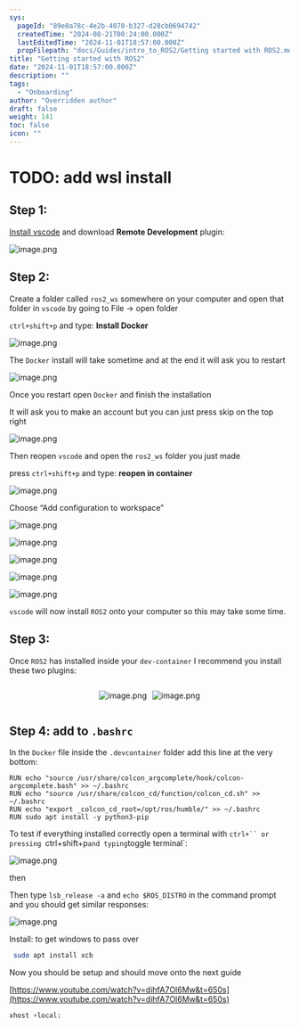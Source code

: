 ```yaml
---
sys:
  pageId: "89e0a78c-4e2b-4070-b327-d28cb0694742"
  createdTime: "2024-08-21T00:24:00.000Z"
  lastEditedTime: "2024-11-01T18:57:00.000Z"
  propFilepath: "docs/Guides/intro_to_ROS2/Getting started with ROS2.md"
title: "Getting started with ROS2"
date: "2024-11-01T18:57:00.000Z"
description: ""
tags:
  - "Onboarding"
author: "Overridden author"
draft: false
weight: 141
toc: false
icon: ""
---
```


# TODO: add wsl install

## Step 1:

[Install vscode](https://code.visualstudio.com/download) and download **Remote Development** plugin:

![image.png](https://prod-files-secure.s3.us-west-2.amazonaws.com/d518164a-d88e-44d1-a4ee-3adb3bd8bce0/efb52993-1881-4a40-b95e-6f020334f022/image.png?X-Amz-Algorithm=AWS4-HMAC-SHA256&X-Amz-Content-Sha256=UNSIGNED-PAYLOAD&X-Amz-Credential=ASIAZI2LB466VDGSFFLE%2F20250401%2Fus-west-2%2Fs3%2Faws4_request&X-Amz-Date=20250401T200951Z&X-Amz-Expires=3600&X-Amz-Security-Token=IQoJb3JpZ2luX2VjEFwaCXVzLXdlc3QtMiJIMEYCIQCdYSEWKC07BpQwtqrUg5GDRaaYAv1dGM%2BGUeJH1MZDIwIhAKDQc3XO49u%2BTNt4mDAQwDOGUTBa4BqdLzZ2o9VgUZMIKogECMX%2F%2F%2F%2F%2F%2F%2F%2F%2F%2FwEQABoMNjM3NDIzMTgzODA1IgzhVDer3AnNy%2BmPXKMq3AMpaVYJwMYzhZ1VMtOJgSg7cvoAe5N1vxx%2FiSUxaVlK30MDqIZhCsLkhZz%2BCVnZbDzxcwgYEKGpqiF53hMcN1ZzRzsGdobFAOe9KHkh45etbWFfrwZAdtoRhyhBU0BdVcswuNGWlU4DW4wIP76qkQF%2F7ETdzIhwbo9SvvBVZybHCVVV1k7%2F24YlUiACBGJD4IZw4FpexrdCvaHZHn%2BNuEMjmjtZ0oKYyzL6vbiTIqq8vyZmFDmrXixAyc4%2BwJaSQkyC%2BGbwrUrfixMgLeXwqpvA5SzMt5iKVNuK1%2FoAgqPw6rMdbaKd%2FEz3%2FIFL9otuS4AG1OCe1C2L9QMxWyb2tB5%2BbI7Jw09%2FJyJXmcce4n8PhT8l91tSAKa%2BXemDmBRdb1a1ymtBdb9Uq8apmaWoh%2BASpJ2tgCRNqsU2gwbifjd2E5%2BaR4AyTHVMRpYFoxyYuGJxZ6UZRJLIgq95NF2OLbZ3qQzyRzrSObVEc9CIjpcuB1IJSDoEl8GI%2FNEy3YBYTdxntxrSciI%2Bfkq62Dk%2BpCjE7nMMHhl76bZ9wgOxrZA4pA%2BOIRlmQdoyZVfpixwscaPj7c1SCx%2BfBpoUbggaMdAcxEVwpH9EL3%2FJnaDVEYAWeTWniRuZASWOVyJO3TDJjbG%2FBjqkAUFZkpnCLqKqYtmHyhIBdL5PKQgLS%2Ffx6gnGB9yH2CCjv6moBIT2Z%2B%2Beg3YTTLIaTfoSDEg0%2FqBLtjjaf4QPMw1Q5rzZELQTMYuXykV6TCq6nSXv5Zh9JOTaetoqF5rhFcK3%2FZvuLxwWWSyNsmAwNM8AGO2233ohC5ZxBR4BufpSJKWgyOABZXMVMHsvl0Gd6%2BBj%2F9srhwGrjs1dUdZaIYLcCu%2FN&X-Amz-Signature=4cb5f485c173f84247ed18ec7ba3d7210df3de730bf5aa5289d5e7a17d9c1baa&X-Amz-SignedHeaders=host&x-id=GetObject)

## Step 2:

Create a folder called `ros2_ws` somewhere on your computer and open that folder in `vscode` by going to File → open folder 

`ctrl+shift+p` and type: **Install Docker**

![image.png](https://prod-files-secure.s3.us-west-2.amazonaws.com/d518164a-d88e-44d1-a4ee-3adb3bd8bce0/2269dc0e-1cd5-47ff-bceb-c04ad9b2eab0/image.png?X-Amz-Algorithm=AWS4-HMAC-SHA256&X-Amz-Content-Sha256=UNSIGNED-PAYLOAD&X-Amz-Credential=ASIAZI2LB466VDGSFFLE%2F20250401%2Fus-west-2%2Fs3%2Faws4_request&X-Amz-Date=20250401T200950Z&X-Amz-Expires=3600&X-Amz-Security-Token=IQoJb3JpZ2luX2VjEFwaCXVzLXdlc3QtMiJIMEYCIQCdYSEWKC07BpQwtqrUg5GDRaaYAv1dGM%2BGUeJH1MZDIwIhAKDQc3XO49u%2BTNt4mDAQwDOGUTBa4BqdLzZ2o9VgUZMIKogECMX%2F%2F%2F%2F%2F%2F%2F%2F%2F%2FwEQABoMNjM3NDIzMTgzODA1IgzhVDer3AnNy%2BmPXKMq3AMpaVYJwMYzhZ1VMtOJgSg7cvoAe5N1vxx%2FiSUxaVlK30MDqIZhCsLkhZz%2BCVnZbDzxcwgYEKGpqiF53hMcN1ZzRzsGdobFAOe9KHkh45etbWFfrwZAdtoRhyhBU0BdVcswuNGWlU4DW4wIP76qkQF%2F7ETdzIhwbo9SvvBVZybHCVVV1k7%2F24YlUiACBGJD4IZw4FpexrdCvaHZHn%2BNuEMjmjtZ0oKYyzL6vbiTIqq8vyZmFDmrXixAyc4%2BwJaSQkyC%2BGbwrUrfixMgLeXwqpvA5SzMt5iKVNuK1%2FoAgqPw6rMdbaKd%2FEz3%2FIFL9otuS4AG1OCe1C2L9QMxWyb2tB5%2BbI7Jw09%2FJyJXmcce4n8PhT8l91tSAKa%2BXemDmBRdb1a1ymtBdb9Uq8apmaWoh%2BASpJ2tgCRNqsU2gwbifjd2E5%2BaR4AyTHVMRpYFoxyYuGJxZ6UZRJLIgq95NF2OLbZ3qQzyRzrSObVEc9CIjpcuB1IJSDoEl8GI%2FNEy3YBYTdxntxrSciI%2Bfkq62Dk%2BpCjE7nMMHhl76bZ9wgOxrZA4pA%2BOIRlmQdoyZVfpixwscaPj7c1SCx%2BfBpoUbggaMdAcxEVwpH9EL3%2FJnaDVEYAWeTWniRuZASWOVyJO3TDJjbG%2FBjqkAUFZkpnCLqKqYtmHyhIBdL5PKQgLS%2Ffx6gnGB9yH2CCjv6moBIT2Z%2B%2Beg3YTTLIaTfoSDEg0%2FqBLtjjaf4QPMw1Q5rzZELQTMYuXykV6TCq6nSXv5Zh9JOTaetoqF5rhFcK3%2FZvuLxwWWSyNsmAwNM8AGO2233ohC5ZxBR4BufpSJKWgyOABZXMVMHsvl0Gd6%2BBj%2F9srhwGrjs1dUdZaIYLcCu%2FN&X-Amz-Signature=84572dac463989fe387cba968507780a1dbe64d005857fd081181aca6e4164e9&X-Amz-SignedHeaders=host&x-id=GetObject)

The `Docker` install will take sometime and at the end it will ask you to restart

![image.png](https://prod-files-secure.s3.us-west-2.amazonaws.com/d518164a-d88e-44d1-a4ee-3adb3bd8bce0/ed233f78-be33-4b1f-b89c-9c346c0e961e/image.png?X-Amz-Algorithm=AWS4-HMAC-SHA256&X-Amz-Content-Sha256=UNSIGNED-PAYLOAD&X-Amz-Credential=ASIAZI2LB466VDGSFFLE%2F20250401%2Fus-west-2%2Fs3%2Faws4_request&X-Amz-Date=20250401T200951Z&X-Amz-Expires=3600&X-Amz-Security-Token=IQoJb3JpZ2luX2VjEFwaCXVzLXdlc3QtMiJIMEYCIQCdYSEWKC07BpQwtqrUg5GDRaaYAv1dGM%2BGUeJH1MZDIwIhAKDQc3XO49u%2BTNt4mDAQwDOGUTBa4BqdLzZ2o9VgUZMIKogECMX%2F%2F%2F%2F%2F%2F%2F%2F%2F%2FwEQABoMNjM3NDIzMTgzODA1IgzhVDer3AnNy%2BmPXKMq3AMpaVYJwMYzhZ1VMtOJgSg7cvoAe5N1vxx%2FiSUxaVlK30MDqIZhCsLkhZz%2BCVnZbDzxcwgYEKGpqiF53hMcN1ZzRzsGdobFAOe9KHkh45etbWFfrwZAdtoRhyhBU0BdVcswuNGWlU4DW4wIP76qkQF%2F7ETdzIhwbo9SvvBVZybHCVVV1k7%2F24YlUiACBGJD4IZw4FpexrdCvaHZHn%2BNuEMjmjtZ0oKYyzL6vbiTIqq8vyZmFDmrXixAyc4%2BwJaSQkyC%2BGbwrUrfixMgLeXwqpvA5SzMt5iKVNuK1%2FoAgqPw6rMdbaKd%2FEz3%2FIFL9otuS4AG1OCe1C2L9QMxWyb2tB5%2BbI7Jw09%2FJyJXmcce4n8PhT8l91tSAKa%2BXemDmBRdb1a1ymtBdb9Uq8apmaWoh%2BASpJ2tgCRNqsU2gwbifjd2E5%2BaR4AyTHVMRpYFoxyYuGJxZ6UZRJLIgq95NF2OLbZ3qQzyRzrSObVEc9CIjpcuB1IJSDoEl8GI%2FNEy3YBYTdxntxrSciI%2Bfkq62Dk%2BpCjE7nMMHhl76bZ9wgOxrZA4pA%2BOIRlmQdoyZVfpixwscaPj7c1SCx%2BfBpoUbggaMdAcxEVwpH9EL3%2FJnaDVEYAWeTWniRuZASWOVyJO3TDJjbG%2FBjqkAUFZkpnCLqKqYtmHyhIBdL5PKQgLS%2Ffx6gnGB9yH2CCjv6moBIT2Z%2B%2Beg3YTTLIaTfoSDEg0%2FqBLtjjaf4QPMw1Q5rzZELQTMYuXykV6TCq6nSXv5Zh9JOTaetoqF5rhFcK3%2FZvuLxwWWSyNsmAwNM8AGO2233ohC5ZxBR4BufpSJKWgyOABZXMVMHsvl0Gd6%2BBj%2F9srhwGrjs1dUdZaIYLcCu%2FN&X-Amz-Signature=94e51748a57b46ec5655401db3ee8fc5f4f8b976581320be705347065b0183fe&X-Amz-SignedHeaders=host&x-id=GetObject)

Once you restart open `Docker` and finish the installation

It will ask you to make an account but you can just press skip on the top right

![image.png](https://prod-files-secure.s3.us-west-2.amazonaws.com/d518164a-d88e-44d1-a4ee-3adb3bd8bce0/21010ad9-1659-4fd9-9f59-9932a09b2a3d/image.png?X-Amz-Algorithm=AWS4-HMAC-SHA256&X-Amz-Content-Sha256=UNSIGNED-PAYLOAD&X-Amz-Credential=ASIAZI2LB466VDGSFFLE%2F20250401%2Fus-west-2%2Fs3%2Faws4_request&X-Amz-Date=20250401T200951Z&X-Amz-Expires=3600&X-Amz-Security-Token=IQoJb3JpZ2luX2VjEFwaCXVzLXdlc3QtMiJIMEYCIQCdYSEWKC07BpQwtqrUg5GDRaaYAv1dGM%2BGUeJH1MZDIwIhAKDQc3XO49u%2BTNt4mDAQwDOGUTBa4BqdLzZ2o9VgUZMIKogECMX%2F%2F%2F%2F%2F%2F%2F%2F%2F%2FwEQABoMNjM3NDIzMTgzODA1IgzhVDer3AnNy%2BmPXKMq3AMpaVYJwMYzhZ1VMtOJgSg7cvoAe5N1vxx%2FiSUxaVlK30MDqIZhCsLkhZz%2BCVnZbDzxcwgYEKGpqiF53hMcN1ZzRzsGdobFAOe9KHkh45etbWFfrwZAdtoRhyhBU0BdVcswuNGWlU4DW4wIP76qkQF%2F7ETdzIhwbo9SvvBVZybHCVVV1k7%2F24YlUiACBGJD4IZw4FpexrdCvaHZHn%2BNuEMjmjtZ0oKYyzL6vbiTIqq8vyZmFDmrXixAyc4%2BwJaSQkyC%2BGbwrUrfixMgLeXwqpvA5SzMt5iKVNuK1%2FoAgqPw6rMdbaKd%2FEz3%2FIFL9otuS4AG1OCe1C2L9QMxWyb2tB5%2BbI7Jw09%2FJyJXmcce4n8PhT8l91tSAKa%2BXemDmBRdb1a1ymtBdb9Uq8apmaWoh%2BASpJ2tgCRNqsU2gwbifjd2E5%2BaR4AyTHVMRpYFoxyYuGJxZ6UZRJLIgq95NF2OLbZ3qQzyRzrSObVEc9CIjpcuB1IJSDoEl8GI%2FNEy3YBYTdxntxrSciI%2Bfkq62Dk%2BpCjE7nMMHhl76bZ9wgOxrZA4pA%2BOIRlmQdoyZVfpixwscaPj7c1SCx%2BfBpoUbggaMdAcxEVwpH9EL3%2FJnaDVEYAWeTWniRuZASWOVyJO3TDJjbG%2FBjqkAUFZkpnCLqKqYtmHyhIBdL5PKQgLS%2Ffx6gnGB9yH2CCjv6moBIT2Z%2B%2Beg3YTTLIaTfoSDEg0%2FqBLtjjaf4QPMw1Q5rzZELQTMYuXykV6TCq6nSXv5Zh9JOTaetoqF5rhFcK3%2FZvuLxwWWSyNsmAwNM8AGO2233ohC5ZxBR4BufpSJKWgyOABZXMVMHsvl0Gd6%2BBj%2F9srhwGrjs1dUdZaIYLcCu%2FN&X-Amz-Signature=770ca024788405b1e7b84a9125ee77635e0ed144c1cabad21e461c6ac2821008&X-Amz-SignedHeaders=host&x-id=GetObject)

Then reopen `vscode` and open the `ros2_ws` folder you just made

press `ctrl+shift+p` and type: **reopen in container**

![image.png](https://prod-files-secure.s3.us-west-2.amazonaws.com/d518164a-d88e-44d1-a4ee-3adb3bd8bce0/4e93b8c2-41ad-488c-8095-c74205196118/image.png?X-Amz-Algorithm=AWS4-HMAC-SHA256&X-Amz-Content-Sha256=UNSIGNED-PAYLOAD&X-Amz-Credential=ASIAZI2LB466VDGSFFLE%2F20250401%2Fus-west-2%2Fs3%2Faws4_request&X-Amz-Date=20250401T200951Z&X-Amz-Expires=3600&X-Amz-Security-Token=IQoJb3JpZ2luX2VjEFwaCXVzLXdlc3QtMiJIMEYCIQCdYSEWKC07BpQwtqrUg5GDRaaYAv1dGM%2BGUeJH1MZDIwIhAKDQc3XO49u%2BTNt4mDAQwDOGUTBa4BqdLzZ2o9VgUZMIKogECMX%2F%2F%2F%2F%2F%2F%2F%2F%2F%2FwEQABoMNjM3NDIzMTgzODA1IgzhVDer3AnNy%2BmPXKMq3AMpaVYJwMYzhZ1VMtOJgSg7cvoAe5N1vxx%2FiSUxaVlK30MDqIZhCsLkhZz%2BCVnZbDzxcwgYEKGpqiF53hMcN1ZzRzsGdobFAOe9KHkh45etbWFfrwZAdtoRhyhBU0BdVcswuNGWlU4DW4wIP76qkQF%2F7ETdzIhwbo9SvvBVZybHCVVV1k7%2F24YlUiACBGJD4IZw4FpexrdCvaHZHn%2BNuEMjmjtZ0oKYyzL6vbiTIqq8vyZmFDmrXixAyc4%2BwJaSQkyC%2BGbwrUrfixMgLeXwqpvA5SzMt5iKVNuK1%2FoAgqPw6rMdbaKd%2FEz3%2FIFL9otuS4AG1OCe1C2L9QMxWyb2tB5%2BbI7Jw09%2FJyJXmcce4n8PhT8l91tSAKa%2BXemDmBRdb1a1ymtBdb9Uq8apmaWoh%2BASpJ2tgCRNqsU2gwbifjd2E5%2BaR4AyTHVMRpYFoxyYuGJxZ6UZRJLIgq95NF2OLbZ3qQzyRzrSObVEc9CIjpcuB1IJSDoEl8GI%2FNEy3YBYTdxntxrSciI%2Bfkq62Dk%2BpCjE7nMMHhl76bZ9wgOxrZA4pA%2BOIRlmQdoyZVfpixwscaPj7c1SCx%2BfBpoUbggaMdAcxEVwpH9EL3%2FJnaDVEYAWeTWniRuZASWOVyJO3TDJjbG%2FBjqkAUFZkpnCLqKqYtmHyhIBdL5PKQgLS%2Ffx6gnGB9yH2CCjv6moBIT2Z%2B%2Beg3YTTLIaTfoSDEg0%2FqBLtjjaf4QPMw1Q5rzZELQTMYuXykV6TCq6nSXv5Zh9JOTaetoqF5rhFcK3%2FZvuLxwWWSyNsmAwNM8AGO2233ohC5ZxBR4BufpSJKWgyOABZXMVMHsvl0Gd6%2BBj%2F9srhwGrjs1dUdZaIYLcCu%2FN&X-Amz-Signature=682c62af07c714e3d374621ca2dab2e6cff48a6b269168f424de245415277b45&X-Amz-SignedHeaders=host&x-id=GetObject)

Choose “Add configuration to workspace”

![image.png](https://prod-files-secure.s3.us-west-2.amazonaws.com/d518164a-d88e-44d1-a4ee-3adb3bd8bce0/9560b282-5060-4989-ba37-97e7b2c22476/image.png?X-Amz-Algorithm=AWS4-HMAC-SHA256&X-Amz-Content-Sha256=UNSIGNED-PAYLOAD&X-Amz-Credential=ASIAZI2LB466VDGSFFLE%2F20250401%2Fus-west-2%2Fs3%2Faws4_request&X-Amz-Date=20250401T200951Z&X-Amz-Expires=3600&X-Amz-Security-Token=IQoJb3JpZ2luX2VjEFwaCXVzLXdlc3QtMiJIMEYCIQCdYSEWKC07BpQwtqrUg5GDRaaYAv1dGM%2BGUeJH1MZDIwIhAKDQc3XO49u%2BTNt4mDAQwDOGUTBa4BqdLzZ2o9VgUZMIKogECMX%2F%2F%2F%2F%2F%2F%2F%2F%2F%2FwEQABoMNjM3NDIzMTgzODA1IgzhVDer3AnNy%2BmPXKMq3AMpaVYJwMYzhZ1VMtOJgSg7cvoAe5N1vxx%2FiSUxaVlK30MDqIZhCsLkhZz%2BCVnZbDzxcwgYEKGpqiF53hMcN1ZzRzsGdobFAOe9KHkh45etbWFfrwZAdtoRhyhBU0BdVcswuNGWlU4DW4wIP76qkQF%2F7ETdzIhwbo9SvvBVZybHCVVV1k7%2F24YlUiACBGJD4IZw4FpexrdCvaHZHn%2BNuEMjmjtZ0oKYyzL6vbiTIqq8vyZmFDmrXixAyc4%2BwJaSQkyC%2BGbwrUrfixMgLeXwqpvA5SzMt5iKVNuK1%2FoAgqPw6rMdbaKd%2FEz3%2FIFL9otuS4AG1OCe1C2L9QMxWyb2tB5%2BbI7Jw09%2FJyJXmcce4n8PhT8l91tSAKa%2BXemDmBRdb1a1ymtBdb9Uq8apmaWoh%2BASpJ2tgCRNqsU2gwbifjd2E5%2BaR4AyTHVMRpYFoxyYuGJxZ6UZRJLIgq95NF2OLbZ3qQzyRzrSObVEc9CIjpcuB1IJSDoEl8GI%2FNEy3YBYTdxntxrSciI%2Bfkq62Dk%2BpCjE7nMMHhl76bZ9wgOxrZA4pA%2BOIRlmQdoyZVfpixwscaPj7c1SCx%2BfBpoUbggaMdAcxEVwpH9EL3%2FJnaDVEYAWeTWniRuZASWOVyJO3TDJjbG%2FBjqkAUFZkpnCLqKqYtmHyhIBdL5PKQgLS%2Ffx6gnGB9yH2CCjv6moBIT2Z%2B%2Beg3YTTLIaTfoSDEg0%2FqBLtjjaf4QPMw1Q5rzZELQTMYuXykV6TCq6nSXv5Zh9JOTaetoqF5rhFcK3%2FZvuLxwWWSyNsmAwNM8AGO2233ohC5ZxBR4BufpSJKWgyOABZXMVMHsvl0Gd6%2BBj%2F9srhwGrjs1dUdZaIYLcCu%2FN&X-Amz-Signature=9d9a9902092afc8c191faf09500094e439b9c4bc8a449e0ce62f17e36091a027&X-Amz-SignedHeaders=host&x-id=GetObject)

![image.png](https://prod-files-secure.s3.us-west-2.amazonaws.com/d518164a-d88e-44d1-a4ee-3adb3bd8bce0/2ee63f81-886b-48e8-a553-dc6e5eac99e4/image.png?X-Amz-Algorithm=AWS4-HMAC-SHA256&X-Amz-Content-Sha256=UNSIGNED-PAYLOAD&X-Amz-Credential=ASIAZI2LB466VDGSFFLE%2F20250401%2Fus-west-2%2Fs3%2Faws4_request&X-Amz-Date=20250401T200951Z&X-Amz-Expires=3600&X-Amz-Security-Token=IQoJb3JpZ2luX2VjEFwaCXVzLXdlc3QtMiJIMEYCIQCdYSEWKC07BpQwtqrUg5GDRaaYAv1dGM%2BGUeJH1MZDIwIhAKDQc3XO49u%2BTNt4mDAQwDOGUTBa4BqdLzZ2o9VgUZMIKogECMX%2F%2F%2F%2F%2F%2F%2F%2F%2F%2FwEQABoMNjM3NDIzMTgzODA1IgzhVDer3AnNy%2BmPXKMq3AMpaVYJwMYzhZ1VMtOJgSg7cvoAe5N1vxx%2FiSUxaVlK30MDqIZhCsLkhZz%2BCVnZbDzxcwgYEKGpqiF53hMcN1ZzRzsGdobFAOe9KHkh45etbWFfrwZAdtoRhyhBU0BdVcswuNGWlU4DW4wIP76qkQF%2F7ETdzIhwbo9SvvBVZybHCVVV1k7%2F24YlUiACBGJD4IZw4FpexrdCvaHZHn%2BNuEMjmjtZ0oKYyzL6vbiTIqq8vyZmFDmrXixAyc4%2BwJaSQkyC%2BGbwrUrfixMgLeXwqpvA5SzMt5iKVNuK1%2FoAgqPw6rMdbaKd%2FEz3%2FIFL9otuS4AG1OCe1C2L9QMxWyb2tB5%2BbI7Jw09%2FJyJXmcce4n8PhT8l91tSAKa%2BXemDmBRdb1a1ymtBdb9Uq8apmaWoh%2BASpJ2tgCRNqsU2gwbifjd2E5%2BaR4AyTHVMRpYFoxyYuGJxZ6UZRJLIgq95NF2OLbZ3qQzyRzrSObVEc9CIjpcuB1IJSDoEl8GI%2FNEy3YBYTdxntxrSciI%2Bfkq62Dk%2BpCjE7nMMHhl76bZ9wgOxrZA4pA%2BOIRlmQdoyZVfpixwscaPj7c1SCx%2BfBpoUbggaMdAcxEVwpH9EL3%2FJnaDVEYAWeTWniRuZASWOVyJO3TDJjbG%2FBjqkAUFZkpnCLqKqYtmHyhIBdL5PKQgLS%2Ffx6gnGB9yH2CCjv6moBIT2Z%2B%2Beg3YTTLIaTfoSDEg0%2FqBLtjjaf4QPMw1Q5rzZELQTMYuXykV6TCq6nSXv5Zh9JOTaetoqF5rhFcK3%2FZvuLxwWWSyNsmAwNM8AGO2233ohC5ZxBR4BufpSJKWgyOABZXMVMHsvl0Gd6%2BBj%2F9srhwGrjs1dUdZaIYLcCu%2FN&X-Amz-Signature=2a8431890cc816088384a08bb63ccb09aff91eb35fb4f00e660412d086ba9801&X-Amz-SignedHeaders=host&x-id=GetObject)

![image.png](https://prod-files-secure.s3.us-west-2.amazonaws.com/d518164a-d88e-44d1-a4ee-3adb3bd8bce0/ae1580b2-b048-407e-aed9-b584224a7a04/image.png?X-Amz-Algorithm=AWS4-HMAC-SHA256&X-Amz-Content-Sha256=UNSIGNED-PAYLOAD&X-Amz-Credential=ASIAZI2LB466VDGSFFLE%2F20250401%2Fus-west-2%2Fs3%2Faws4_request&X-Amz-Date=20250401T200950Z&X-Amz-Expires=3600&X-Amz-Security-Token=IQoJb3JpZ2luX2VjEFwaCXVzLXdlc3QtMiJIMEYCIQCdYSEWKC07BpQwtqrUg5GDRaaYAv1dGM%2BGUeJH1MZDIwIhAKDQc3XO49u%2BTNt4mDAQwDOGUTBa4BqdLzZ2o9VgUZMIKogECMX%2F%2F%2F%2F%2F%2F%2F%2F%2F%2FwEQABoMNjM3NDIzMTgzODA1IgzhVDer3AnNy%2BmPXKMq3AMpaVYJwMYzhZ1VMtOJgSg7cvoAe5N1vxx%2FiSUxaVlK30MDqIZhCsLkhZz%2BCVnZbDzxcwgYEKGpqiF53hMcN1ZzRzsGdobFAOe9KHkh45etbWFfrwZAdtoRhyhBU0BdVcswuNGWlU4DW4wIP76qkQF%2F7ETdzIhwbo9SvvBVZybHCVVV1k7%2F24YlUiACBGJD4IZw4FpexrdCvaHZHn%2BNuEMjmjtZ0oKYyzL6vbiTIqq8vyZmFDmrXixAyc4%2BwJaSQkyC%2BGbwrUrfixMgLeXwqpvA5SzMt5iKVNuK1%2FoAgqPw6rMdbaKd%2FEz3%2FIFL9otuS4AG1OCe1C2L9QMxWyb2tB5%2BbI7Jw09%2FJyJXmcce4n8PhT8l91tSAKa%2BXemDmBRdb1a1ymtBdb9Uq8apmaWoh%2BASpJ2tgCRNqsU2gwbifjd2E5%2BaR4AyTHVMRpYFoxyYuGJxZ6UZRJLIgq95NF2OLbZ3qQzyRzrSObVEc9CIjpcuB1IJSDoEl8GI%2FNEy3YBYTdxntxrSciI%2Bfkq62Dk%2BpCjE7nMMHhl76bZ9wgOxrZA4pA%2BOIRlmQdoyZVfpixwscaPj7c1SCx%2BfBpoUbggaMdAcxEVwpH9EL3%2FJnaDVEYAWeTWniRuZASWOVyJO3TDJjbG%2FBjqkAUFZkpnCLqKqYtmHyhIBdL5PKQgLS%2Ffx6gnGB9yH2CCjv6moBIT2Z%2B%2Beg3YTTLIaTfoSDEg0%2FqBLtjjaf4QPMw1Q5rzZELQTMYuXykV6TCq6nSXv5Zh9JOTaetoqF5rhFcK3%2FZvuLxwWWSyNsmAwNM8AGO2233ohC5ZxBR4BufpSJKWgyOABZXMVMHsvl0Gd6%2BBj%2F9srhwGrjs1dUdZaIYLcCu%2FN&X-Amz-Signature=2deb36570acbcc626c70870af140f414c461bd734141e905a0da58ff019379af&X-Amz-SignedHeaders=host&x-id=GetObject)

![image.png](https://prod-files-secure.s3.us-west-2.amazonaws.com/d518164a-d88e-44d1-a4ee-3adb3bd8bce0/53255b28-f75e-430f-b9e3-c0ac8577e42b/image.png?X-Amz-Algorithm=AWS4-HMAC-SHA256&X-Amz-Content-Sha256=UNSIGNED-PAYLOAD&X-Amz-Credential=ASIAZI2LB466VDGSFFLE%2F20250401%2Fus-west-2%2Fs3%2Faws4_request&X-Amz-Date=20250401T200950Z&X-Amz-Expires=3600&X-Amz-Security-Token=IQoJb3JpZ2luX2VjEFwaCXVzLXdlc3QtMiJIMEYCIQCdYSEWKC07BpQwtqrUg5GDRaaYAv1dGM%2BGUeJH1MZDIwIhAKDQc3XO49u%2BTNt4mDAQwDOGUTBa4BqdLzZ2o9VgUZMIKogECMX%2F%2F%2F%2F%2F%2F%2F%2F%2F%2FwEQABoMNjM3NDIzMTgzODA1IgzhVDer3AnNy%2BmPXKMq3AMpaVYJwMYzhZ1VMtOJgSg7cvoAe5N1vxx%2FiSUxaVlK30MDqIZhCsLkhZz%2BCVnZbDzxcwgYEKGpqiF53hMcN1ZzRzsGdobFAOe9KHkh45etbWFfrwZAdtoRhyhBU0BdVcswuNGWlU4DW4wIP76qkQF%2F7ETdzIhwbo9SvvBVZybHCVVV1k7%2F24YlUiACBGJD4IZw4FpexrdCvaHZHn%2BNuEMjmjtZ0oKYyzL6vbiTIqq8vyZmFDmrXixAyc4%2BwJaSQkyC%2BGbwrUrfixMgLeXwqpvA5SzMt5iKVNuK1%2FoAgqPw6rMdbaKd%2FEz3%2FIFL9otuS4AG1OCe1C2L9QMxWyb2tB5%2BbI7Jw09%2FJyJXmcce4n8PhT8l91tSAKa%2BXemDmBRdb1a1ymtBdb9Uq8apmaWoh%2BASpJ2tgCRNqsU2gwbifjd2E5%2BaR4AyTHVMRpYFoxyYuGJxZ6UZRJLIgq95NF2OLbZ3qQzyRzrSObVEc9CIjpcuB1IJSDoEl8GI%2FNEy3YBYTdxntxrSciI%2Bfkq62Dk%2BpCjE7nMMHhl76bZ9wgOxrZA4pA%2BOIRlmQdoyZVfpixwscaPj7c1SCx%2BfBpoUbggaMdAcxEVwpH9EL3%2FJnaDVEYAWeTWniRuZASWOVyJO3TDJjbG%2FBjqkAUFZkpnCLqKqYtmHyhIBdL5PKQgLS%2Ffx6gnGB9yH2CCjv6moBIT2Z%2B%2Beg3YTTLIaTfoSDEg0%2FqBLtjjaf4QPMw1Q5rzZELQTMYuXykV6TCq6nSXv5Zh9JOTaetoqF5rhFcK3%2FZvuLxwWWSyNsmAwNM8AGO2233ohC5ZxBR4BufpSJKWgyOABZXMVMHsvl0Gd6%2BBj%2F9srhwGrjs1dUdZaIYLcCu%2FN&X-Amz-Signature=5606fa360f1d9ca18904382584ee1cdef8d6489574419fad06766fbcc6c15fcc&X-Amz-SignedHeaders=host&x-id=GetObject)

![image.png](https://prod-files-secure.s3.us-west-2.amazonaws.com/d518164a-d88e-44d1-a4ee-3adb3bd8bce0/7c562767-5af9-4ffb-97d1-327bcdf4ee00/image.png?X-Amz-Algorithm=AWS4-HMAC-SHA256&X-Amz-Content-Sha256=UNSIGNED-PAYLOAD&X-Amz-Credential=ASIAZI2LB466VDGSFFLE%2F20250401%2Fus-west-2%2Fs3%2Faws4_request&X-Amz-Date=20250401T200951Z&X-Amz-Expires=3600&X-Amz-Security-Token=IQoJb3JpZ2luX2VjEFwaCXVzLXdlc3QtMiJIMEYCIQCdYSEWKC07BpQwtqrUg5GDRaaYAv1dGM%2BGUeJH1MZDIwIhAKDQc3XO49u%2BTNt4mDAQwDOGUTBa4BqdLzZ2o9VgUZMIKogECMX%2F%2F%2F%2F%2F%2F%2F%2F%2F%2FwEQABoMNjM3NDIzMTgzODA1IgzhVDer3AnNy%2BmPXKMq3AMpaVYJwMYzhZ1VMtOJgSg7cvoAe5N1vxx%2FiSUxaVlK30MDqIZhCsLkhZz%2BCVnZbDzxcwgYEKGpqiF53hMcN1ZzRzsGdobFAOe9KHkh45etbWFfrwZAdtoRhyhBU0BdVcswuNGWlU4DW4wIP76qkQF%2F7ETdzIhwbo9SvvBVZybHCVVV1k7%2F24YlUiACBGJD4IZw4FpexrdCvaHZHn%2BNuEMjmjtZ0oKYyzL6vbiTIqq8vyZmFDmrXixAyc4%2BwJaSQkyC%2BGbwrUrfixMgLeXwqpvA5SzMt5iKVNuK1%2FoAgqPw6rMdbaKd%2FEz3%2FIFL9otuS4AG1OCe1C2L9QMxWyb2tB5%2BbI7Jw09%2FJyJXmcce4n8PhT8l91tSAKa%2BXemDmBRdb1a1ymtBdb9Uq8apmaWoh%2BASpJ2tgCRNqsU2gwbifjd2E5%2BaR4AyTHVMRpYFoxyYuGJxZ6UZRJLIgq95NF2OLbZ3qQzyRzrSObVEc9CIjpcuB1IJSDoEl8GI%2FNEy3YBYTdxntxrSciI%2Bfkq62Dk%2BpCjE7nMMHhl76bZ9wgOxrZA4pA%2BOIRlmQdoyZVfpixwscaPj7c1SCx%2BfBpoUbggaMdAcxEVwpH9EL3%2FJnaDVEYAWeTWniRuZASWOVyJO3TDJjbG%2FBjqkAUFZkpnCLqKqYtmHyhIBdL5PKQgLS%2Ffx6gnGB9yH2CCjv6moBIT2Z%2B%2Beg3YTTLIaTfoSDEg0%2FqBLtjjaf4QPMw1Q5rzZELQTMYuXykV6TCq6nSXv5Zh9JOTaetoqF5rhFcK3%2FZvuLxwWWSyNsmAwNM8AGO2233ohC5ZxBR4BufpSJKWgyOABZXMVMHsvl0Gd6%2BBj%2F9srhwGrjs1dUdZaIYLcCu%2FN&X-Amz-Signature=8cc3b38e17fc7cfcbafa26bfa1b9f06777baf23f3e81ad898c0d742ba00e6a98&X-Amz-SignedHeaders=host&x-id=GetObject)

`vscode` will now install `ROS2` onto your computer so this may take some time.

## Step 3:

Once `ROS2` has installed inside your `dev-container` I recommend you install these two plugins:

<div style="display: flex;flex-direction: row; column-gap:10px; max-width: 630px;justify-content: center;">
<div>

![image.png](https://prod-files-secure.s3.us-west-2.amazonaws.com/d518164a-d88e-44d1-a4ee-3adb3bd8bce0/3fc3d550-5a54-4ba1-ba6b-faa01cdb7369/image.png?X-Amz-Algorithm=AWS4-HMAC-SHA256&X-Amz-Content-Sha256=UNSIGNED-PAYLOAD&X-Amz-Credential=ASIAZI2LB466QDMKJYJS%2F20250401%2Fus-west-2%2Fs3%2Faws4_request&X-Amz-Date=20250401T200952Z&X-Amz-Expires=3600&X-Amz-Security-Token=IQoJb3JpZ2luX2VjEFwaCXVzLXdlc3QtMiJIMEYCIQDBvWCfTKczu%2F%2Fdo1MRSbbW5h75%2BT3Ebi5xoLezKeiP8gIhALZAnHfy2GAYAnWVm425auPl0PLilgap83QRTtIPFpYLKogECMX%2F%2F%2F%2F%2F%2F%2F%2F%2F%2FwEQABoMNjM3NDIzMTgzODA1IgzlegBnt2LhrxWP0l4q3AOSkPmYikGYO0gFznzWJUJ9c%2B5L1%2Fh9n1RvvxpSgaNSXEaHk%2Bjsm94UA%2BZiE65a7GsvtgiAIzhJdLCu3jCKKssRQ%2FlEqPeM5%2FUfkjZ7rcXIMEAD8haNNdVwi3nJrg1%2BmmjfVe2EGciU5J9EYznk5MHrbJo%2FhXlA422rD8DXSyxrppO1tslz4%2Fq8ZH5vSn4CnmU6u725O6pXjY776bFHckaXBidB7EcnIXFA6Ft6ZB6f8nxO442N1qvALgBTFzmgvK2c%2FSv9kXJreieqiR4FK1UnV3xDwVkCH1dItbm%2BTAFEhf6WkKYJ0XJ2EUXPAXWEuJ7tovBNvyoogyWVWngP8sRXIDgv89t5KMCZ9Y%2BdDdr%2FJVkDeotc95g8dOzDeUT2YaRCTo9u%2FZY7IUbOwepfmGfQBwxsdMcmFfj820cxBogsYtbuS6Zei1eSow80ygGJnK%2FSXxvfxXuOR9t%2B46K5229QDHf7WdD1dtgfXK07S4HjeJQPUGr3ezD%2FJqHNhvySlLxtDkuk3ruHaUq6YlBuRxFsV9sgW5iSRxedROMBYIBx02%2Bj7S3Q3nVgYHTdclxwP80g0oAyAMUALS2hg4JuuEOo0hBxDpgQpSOuTfE%2B4Mw8zn%2FUGEYoaRdUrHi%2FEDDXjbG%2FBjqkAYFS49HGWobg%2Bzpzqad9unFsYlRjQiwePl8Gx6wINuXm6%2FD0ICMYSFz8Y6WUVJSeJ4LzCoHHYnqeXlS9bsg4Uky5ipVp1uGsE5I8u8fm0kzujZuq6NrSppOUscXeEMQw3U7osgjk8lxKcsQB113G8gxAX3%2FPaS1qT%2BTllEPXBoOvBEsAB9v0g2scYQhSZvZo645KYrR3OfHaurVEFIMyjhqCm%2FJP&X-Amz-Signature=5c7f93370b55d4daff90698b9616baf78e572525f5cf22e8d6f4fc91f16116d8&X-Amz-SignedHeaders=host&x-id=GetObject)

</div>
<div>

![image.png](https://prod-files-secure.s3.us-west-2.amazonaws.com/d518164a-d88e-44d1-a4ee-3adb3bd8bce0/d994cc66-13c2-4093-a5a3-f84cf4601a82/image.png?X-Amz-Algorithm=AWS4-HMAC-SHA256&X-Amz-Content-Sha256=UNSIGNED-PAYLOAD&X-Amz-Credential=ASIAZI2LB466YWZYDUE2%2F20250401%2Fus-west-2%2Fs3%2Faws4_request&X-Amz-Date=20250401T200953Z&X-Amz-Expires=3600&X-Amz-Security-Token=IQoJb3JpZ2luX2VjEFwaCXVzLXdlc3QtMiJHMEUCIFHK9BDY1ct%2FKxUv2d%2B1QKZwo%2BBEU3N%2Ff%2B0jsrgKtCQoAiEA3AdlRVUXOJeQYLxKJ3SZivIUjrggkYjJ%2FKi3gW3hmmwqiAQIxf%2F%2F%2F%2F%2F%2F%2F%2F%2F%2FARAAGgw2Mzc0MjMxODM4MDUiDG5fGCXulEAd%2Fe6vtCrcA1ZRHb2M7khUt2rSBkAEnOAXgOAwgmGbknLVRGni%2FW0qzLqn0oT37Y3Nnp71Vs6kWADkTD%2FoPqL4B%2Fr1joGX1zbAwRDb0gLIkEezBctB1mptbK0VoaKmOCyX2BY7QHIi2pcgG23G1TVDVmJR39f%2ByygrALq7l4W16LExeNNk9hKVcZMmEL%2Fi7rvjjml6%2BMyWAAB2nHAeNXbOegAsaz0EysX9%2F3rNzXlq%2FbGEa0ly%2FRtzH4YxDnICQlJLKK3RljyJfwfJTtQdwAcDuOvcCl38TAD%2BdJerrcxrcXd7GwTm9mkJBQZpX5%2FJNBpkkGeu1QYrJddwoC5Qdec%2BwUQxwJcBmcjK18cQZomhokYGvq53sOz%2FKW4KTY5qvTU8xKqVzHYoEdL2oSLLY5zG7nExHtdaVg8REMqUWK51Xk%2BKN0iwoa7g52yX%2BXw69%2B4yceyzPeQWv%2FwK4Ylr20Xv7QuTEc3gGuL69P%2F4ImpYFpjgPs1OYVhUGYuSu60mrkTeBIrggf%2BNsGRenRAs%2BCAwXPfuC0rhOxkYfRsVIapWl38zzAKePpWiX%2FEcV52oxertRWfC8D6Mes1BGbdFKGoTuysXDhlNvn651CKelkXi76IO2fZw3Z9VyNZKXawcFG5iElY3MIqOsb8GOqUBSGzE8JK9F2KNWywpQud%2F%2FHZcJiZatVYGL7KmN7Uqom7qt7cENjQLraSvZmSaCHo5mEh1GkbBy97ZBzt%2BF4XFvh7UpHTyGR3d2VKCRq3N3Knuo4RmNbemlli6QYvYfxbFX2kXzMB0a7zFiCeRzErPP7G38zZYZ3nA9uShWjzkbBYTSeEFSn0p9moj2kff9Y5NkAemDiYNhdc6mVISKFoAdHDg1Yc0&X-Amz-Signature=7b156cadac55d4acc51591405f3036bed40e8b78c5cb3da7dd90f0bfd282b455&X-Amz-SignedHeaders=host&x-id=GetObject)

</div>
</div>

## Step 4: add to `.bashrc`

In the `Docker` file inside the `.devcontainer` folder add this line at the very bottom: 

```docker
RUN echo "source /usr/share/colcon_argcomplete/hook/colcon-argcomplete.bash" >> ~/.bashrc
RUN echo "source /usr/share/colcon_cd/function/colcon_cd.sh" >> ~/.bashrc
RUN echo "export _colcon_cd_root=/opt/ros/humble/" >> ~/.bashrc
RUN sudo apt install -y python3-pip 
```

To test if everything installed correctly open a terminal with `ctrl+`` or pressing `ctrl+shift+p` and typing `toggle terminal`:

![image.png](https://prod-files-secure.s3.us-west-2.amazonaws.com/d518164a-d88e-44d1-a4ee-3adb3bd8bce0/6a4943d8-b04e-4c02-9a58-775f3384d1a5/image.png?X-Amz-Algorithm=AWS4-HMAC-SHA256&X-Amz-Content-Sha256=UNSIGNED-PAYLOAD&X-Amz-Credential=ASIAZI2LB466VDGSFFLE%2F20250401%2Fus-west-2%2Fs3%2Faws4_request&X-Amz-Date=20250401T200950Z&X-Amz-Expires=3600&X-Amz-Security-Token=IQoJb3JpZ2luX2VjEFwaCXVzLXdlc3QtMiJIMEYCIQCdYSEWKC07BpQwtqrUg5GDRaaYAv1dGM%2BGUeJH1MZDIwIhAKDQc3XO49u%2BTNt4mDAQwDOGUTBa4BqdLzZ2o9VgUZMIKogECMX%2F%2F%2F%2F%2F%2F%2F%2F%2F%2FwEQABoMNjM3NDIzMTgzODA1IgzhVDer3AnNy%2BmPXKMq3AMpaVYJwMYzhZ1VMtOJgSg7cvoAe5N1vxx%2FiSUxaVlK30MDqIZhCsLkhZz%2BCVnZbDzxcwgYEKGpqiF53hMcN1ZzRzsGdobFAOe9KHkh45etbWFfrwZAdtoRhyhBU0BdVcswuNGWlU4DW4wIP76qkQF%2F7ETdzIhwbo9SvvBVZybHCVVV1k7%2F24YlUiACBGJD4IZw4FpexrdCvaHZHn%2BNuEMjmjtZ0oKYyzL6vbiTIqq8vyZmFDmrXixAyc4%2BwJaSQkyC%2BGbwrUrfixMgLeXwqpvA5SzMt5iKVNuK1%2FoAgqPw6rMdbaKd%2FEz3%2FIFL9otuS4AG1OCe1C2L9QMxWyb2tB5%2BbI7Jw09%2FJyJXmcce4n8PhT8l91tSAKa%2BXemDmBRdb1a1ymtBdb9Uq8apmaWoh%2BASpJ2tgCRNqsU2gwbifjd2E5%2BaR4AyTHVMRpYFoxyYuGJxZ6UZRJLIgq95NF2OLbZ3qQzyRzrSObVEc9CIjpcuB1IJSDoEl8GI%2FNEy3YBYTdxntxrSciI%2Bfkq62Dk%2BpCjE7nMMHhl76bZ9wgOxrZA4pA%2BOIRlmQdoyZVfpixwscaPj7c1SCx%2BfBpoUbggaMdAcxEVwpH9EL3%2FJnaDVEYAWeTWniRuZASWOVyJO3TDJjbG%2FBjqkAUFZkpnCLqKqYtmHyhIBdL5PKQgLS%2Ffx6gnGB9yH2CCjv6moBIT2Z%2B%2Beg3YTTLIaTfoSDEg0%2FqBLtjjaf4QPMw1Q5rzZELQTMYuXykV6TCq6nSXv5Zh9JOTaetoqF5rhFcK3%2FZvuLxwWWSyNsmAwNM8AGO2233ohC5ZxBR4BufpSJKWgyOABZXMVMHsvl0Gd6%2BBj%2F9srhwGrjs1dUdZaIYLcCu%2FN&X-Amz-Signature=2165fb4524e4ca2a98a9d8f70c4e27d4417ae0c2fd02b318fcf1d1c44665649f&X-Amz-SignedHeaders=host&x-id=GetObject)

then 

Then type `lsb_release -a` and `echo $ROS_DISTRO` in the command prompt and you should get similar responses:

![image.png](https://prod-files-secure.s3.us-west-2.amazonaws.com/d518164a-d88e-44d1-a4ee-3adb3bd8bce0/3e635dec-a805-4e85-8b9e-d000e5b71a4e/image.png?X-Amz-Algorithm=AWS4-HMAC-SHA256&X-Amz-Content-Sha256=UNSIGNED-PAYLOAD&X-Amz-Credential=ASIAZI2LB466VDGSFFLE%2F20250401%2Fus-west-2%2Fs3%2Faws4_request&X-Amz-Date=20250401T200951Z&X-Amz-Expires=3600&X-Amz-Security-Token=IQoJb3JpZ2luX2VjEFwaCXVzLXdlc3QtMiJIMEYCIQCdYSEWKC07BpQwtqrUg5GDRaaYAv1dGM%2BGUeJH1MZDIwIhAKDQc3XO49u%2BTNt4mDAQwDOGUTBa4BqdLzZ2o9VgUZMIKogECMX%2F%2F%2F%2F%2F%2F%2F%2F%2F%2FwEQABoMNjM3NDIzMTgzODA1IgzhVDer3AnNy%2BmPXKMq3AMpaVYJwMYzhZ1VMtOJgSg7cvoAe5N1vxx%2FiSUxaVlK30MDqIZhCsLkhZz%2BCVnZbDzxcwgYEKGpqiF53hMcN1ZzRzsGdobFAOe9KHkh45etbWFfrwZAdtoRhyhBU0BdVcswuNGWlU4DW4wIP76qkQF%2F7ETdzIhwbo9SvvBVZybHCVVV1k7%2F24YlUiACBGJD4IZw4FpexrdCvaHZHn%2BNuEMjmjtZ0oKYyzL6vbiTIqq8vyZmFDmrXixAyc4%2BwJaSQkyC%2BGbwrUrfixMgLeXwqpvA5SzMt5iKVNuK1%2FoAgqPw6rMdbaKd%2FEz3%2FIFL9otuS4AG1OCe1C2L9QMxWyb2tB5%2BbI7Jw09%2FJyJXmcce4n8PhT8l91tSAKa%2BXemDmBRdb1a1ymtBdb9Uq8apmaWoh%2BASpJ2tgCRNqsU2gwbifjd2E5%2BaR4AyTHVMRpYFoxyYuGJxZ6UZRJLIgq95NF2OLbZ3qQzyRzrSObVEc9CIjpcuB1IJSDoEl8GI%2FNEy3YBYTdxntxrSciI%2Bfkq62Dk%2BpCjE7nMMHhl76bZ9wgOxrZA4pA%2BOIRlmQdoyZVfpixwscaPj7c1SCx%2BfBpoUbggaMdAcxEVwpH9EL3%2FJnaDVEYAWeTWniRuZASWOVyJO3TDJjbG%2FBjqkAUFZkpnCLqKqYtmHyhIBdL5PKQgLS%2Ffx6gnGB9yH2CCjv6moBIT2Z%2B%2Beg3YTTLIaTfoSDEg0%2FqBLtjjaf4QPMw1Q5rzZELQTMYuXykV6TCq6nSXv5Zh9JOTaetoqF5rhFcK3%2FZvuLxwWWSyNsmAwNM8AGO2233ohC5ZxBR4BufpSJKWgyOABZXMVMHsvl0Gd6%2BBj%2F9srhwGrjs1dUdZaIYLcCu%2FN&X-Amz-Signature=e417d18fe6d2497e84f183df826bdedd3e995e4107b4bf6bf73ff77f47c3c074&X-Amz-SignedHeaders=host&x-id=GetObject)

Install:  to get windows to pass over

```bash
 sudo apt install xcb
```

Now you should be setup and should move onto the next guide 

[https://www.youtube.com/watch?v=dihfA7Ol6Mw&t=650s](https://www.youtube.com/watch?v=dihfA7Ol6Mw&t=650s)

```python
xhost +local:
```
